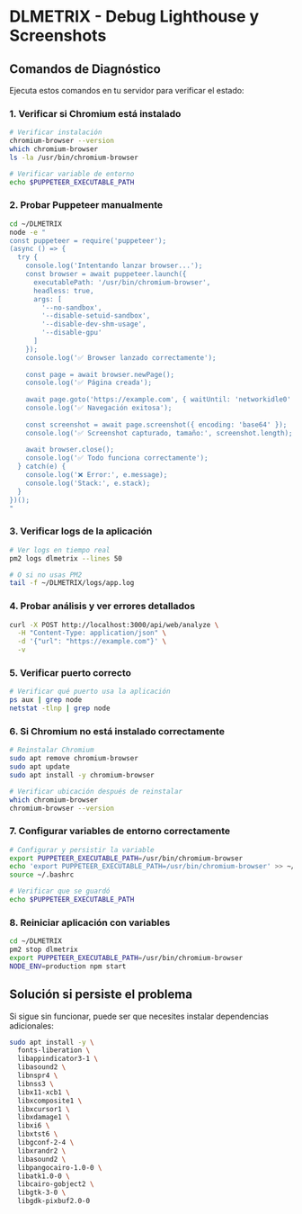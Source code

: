 # DLMETRIX - Debug Lighthouse y Screenshots

## Comandos de Diagnóstico

Ejecuta estos comandos en tu servidor para verificar el estado:

### 1. Verificar si Chromium está instalado

```bash
# Verificar instalación
chromium-browser --version
which chromium-browser
ls -la /usr/bin/chromium-browser

# Verificar variable de entorno
echo $PUPPETEER_EXECUTABLE_PATH
```

### 2. Probar Puppeteer manualmente

```bash
cd ~/DLMETRIX
node -e "
const puppeteer = require('puppeteer');
(async () => {
  try {
    console.log('Intentando lanzar browser...');
    const browser = await puppeteer.launch({
      executablePath: '/usr/bin/chromium-browser',
      headless: true,
      args: [
        '--no-sandbox', 
        '--disable-setuid-sandbox',
        '--disable-dev-shm-usage',
        '--disable-gpu'
      ]
    });
    console.log('✅ Browser lanzado correctamente');
    
    const page = await browser.newPage();
    console.log('✅ Página creada');
    
    await page.goto('https://example.com', { waitUntil: 'networkidle0' });
    console.log('✅ Navegación exitosa');
    
    const screenshot = await page.screenshot({ encoding: 'base64' });
    console.log('✅ Screenshot capturado, tamaño:', screenshot.length);
    
    await browser.close();
    console.log('✅ Todo funciona correctamente');
  } catch(e) {
    console.log('❌ Error:', e.message);
    console.log('Stack:', e.stack);
  }
})();
"
```

### 3. Verificar logs de la aplicación

```bash
# Ver logs en tiempo real
pm2 logs dlmetrix --lines 50

# O si no usas PM2
tail -f ~/DLMETRIX/logs/app.log
```

### 4. Probar análisis y ver errores detallados

```bash
curl -X POST http://localhost:3000/api/web/analyze \
  -H "Content-Type: application/json" \
  -d '{"url": "https://example.com"}' \
  -v
```

### 5. Verificar puerto correcto

```bash
# Verificar qué puerto usa la aplicación
ps aux | grep node
netstat -tlnp | grep node
```

### 6. Si Chromium no está instalado correctamente

```bash
# Reinstalar Chromium
sudo apt remove chromium-browser
sudo apt update
sudo apt install -y chromium-browser

# Verificar ubicación después de reinstalar
which chromium-browser
chromium-browser --version
```

### 7. Configurar variables de entorno correctamente

```bash
# Configurar y persistir la variable
export PUPPETEER_EXECUTABLE_PATH=/usr/bin/chromium-browser
echo 'export PUPPETEER_EXECUTABLE_PATH=/usr/bin/chromium-browser' >> ~/.bashrc
source ~/.bashrc

# Verificar que se guardó
echo $PUPPETEER_EXECUTABLE_PATH
```

### 8. Reiniciar aplicación con variables

```bash
cd ~/DLMETRIX
pm2 stop dlmetrix
export PUPPETEER_EXECUTABLE_PATH=/usr/bin/chromium-browser
NODE_ENV=production npm start
```

## Solución si persiste el problema

Si sigue sin funcionar, puede ser que necesites instalar dependencias adicionales:

```bash
sudo apt install -y \
  fonts-liberation \
  libappindicator3-1 \
  libasound2 \
  libnspr4 \
  libnss3 \
  libx11-xcb1 \
  libxcomposite1 \
  libxcursor1 \
  libxdamage1 \
  libxi6 \
  libxtst6 \
  libgconf-2-4 \
  libxrandr2 \
  libasound2 \
  libpangocairo-1.0-0 \
  libatk1.0-0 \
  libcairo-gobject2 \
  libgtk-3-0 \
  libgdk-pixbuf2.0-0
```